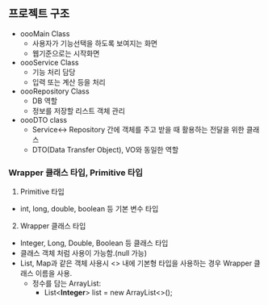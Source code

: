 ## 프로젝트 구조
- oooMain Class
    - 사용자가 기능선택을 하도록 보여지는 화면
    - 웹기준으로는 시작화면
- oooService Class
  - 기능 처리 담당
  - 입력 또는 계산 등을 처리
- oooRepository Class
    - DB 역할
    - 정보를 저장할 리스트 객체 관리
- oooDTO class
    - Service<-> Repository 간에 객체를 주고 받을 때 활용하는 전달을 위한 클래스
    - DTO(Data Transfer Object), VO와 동일한 역할
  

### Wrapper 클래스 타입, Primitive 타입
1. Primitive 타입
- int, long, double, boolean 등 기본 변수 타입
2. Wrapper 클래스 타입
- Integer, Long, Double, Boolean 등 클래스 타입
- 클래스 객체 처럼 사용이 가능함.(null 가능)
- List, Map과 같은 객체 사용시 <> 내에 기본형 타입을 사용하는 경우 Wrapper 클래스 이름을 사용.
  - 정수를 담는 ArrayList: 
    - List<**Integer**> list = new ArrayList<>(); 